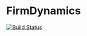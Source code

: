 # FirmDynamics

[![Build Status](https://github.com/eloualiche/FirmDynamics.jl/actions/workflows/CI.yml/badge.svg?branch=main)](https://github.com/eloualiche/FirmDynamics.jl/actions/workflows/CI.yml?query=branch%3Amain)
